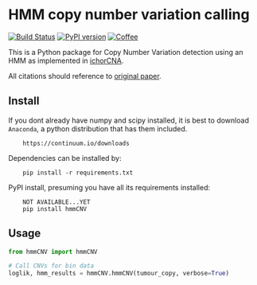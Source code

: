 # HMM copy number variation calling

[![Build Status](https://travis-ci.org/kylessmith/hmmCNV.svg?branch=master)](https://travis-ci.org/kylessmith/hmmCNV) [![PyPI version](https://badge.fury.io/py/hmmCNV.svg)](https://badge.fury.io/py/hmmCNV)
[![Coffee](https://img.shields.io/badge/-buy_me_a%C2%A0coffee-gray?logo=buy-me-a-coffee&color=ff69b4)](https://www.buymeacoffee.com/kylessmith)

This is a Python package for Copy Number Variation
detection using an HMM as implemented in [ichorCNA][code].

All citations should reference to [original paper][paper].

## Install

If you dont already have numpy and scipy installed, it is best to download
`Anaconda`, a python distribution that has them included.  
```
    https://continuum.io/downloads
```

Dependencies can be installed by:

```
    pip install -r requirements.txt
```

PyPI install, presuming you have all its requirements installed:
```
    NOT AVAILABLE...YET
	pip install hmmCNV
```

## Usage

```python
from hmmCNV import hmmCNV

# Call CNVs for bin data
loglik, hmm_results = hmmCNV.hmmCNV(tumour_copy, verbose=True)
```

[code]: https://github.com/broadinstitute/ichorCNA
[paper]: https://www.nature.com/articles/s41467-017-00965-y